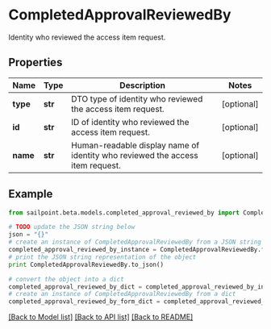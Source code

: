 # CompletedApprovalReviewedBy

Identity who reviewed the access item request.

## Properties
Name | Type | Description | Notes
------------ | ------------- | ------------- | -------------
**type** | **str** | DTO type of identity who reviewed the access item request. | [optional] 
**id** | **str** | ID of identity who reviewed the access item request. | [optional] 
**name** | **str** | Human-readable display name of identity who reviewed the access item request. | [optional] 

## Example

```python
from sailpoint.beta.models.completed_approval_reviewed_by import CompletedApprovalReviewedBy

# TODO update the JSON string below
json = "{}"
# create an instance of CompletedApprovalReviewedBy from a JSON string
completed_approval_reviewed_by_instance = CompletedApprovalReviewedBy.from_json(json)
# print the JSON string representation of the object
print CompletedApprovalReviewedBy.to_json()

# convert the object into a dict
completed_approval_reviewed_by_dict = completed_approval_reviewed_by_instance.to_dict()
# create an instance of CompletedApprovalReviewedBy from a dict
completed_approval_reviewed_by_form_dict = completed_approval_reviewed_by.from_dict(completed_approval_reviewed_by_dict)
```
[[Back to Model list]](../README.md#documentation-for-models) [[Back to API list]](../README.md#documentation-for-api-endpoints) [[Back to README]](../README.md)


